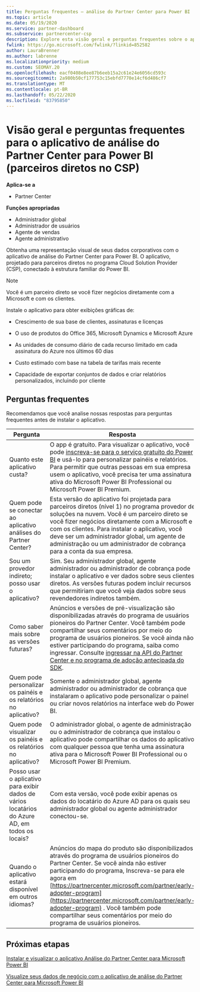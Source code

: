 ```yaml
---
title: Perguntas frequentes – análise do Partner Center para Power BI
ms.topic: article
ms.date: 05/19/2020
ms.service: partner-dashboard
ms.subservice: partnercenter-csp
description: Explore esta visão geral e perguntas frequentes sobre o aplicativo de análise do Partner Center para Power BI.
fwlink: https://go.microsoft.com/fwlink/?linkid=852582
author: LauraBrenner
ms.author: labrenne
ms.localizationpriority: medium
ms.custom: SEOMAY.20
ms.openlocfilehash: eacf0408e8ee87b6eeb15a2c61e24e6056cd593c
ms.sourcegitcommit: 2a980b50cf177753c15ebfd7770e14cf6d486cf7
ms.translationtype: MT
ms.contentlocale: pt-BR
ms.lasthandoff: 05/22/2020
ms.locfileid: "83795850"
---
```

# <a name="overview-and-faqs-for-the-partner-center-analytics-app-for-power-bi-direct-partners-in-csp"></a>Visão geral e perguntas frequentes para o aplicativo de análise do Partner Center para Power BI (parceiros diretos no CSP)

**Aplica-se a**

- Partner Center

**Funções apropriadas**

- Administrador global
- Administrador de usuários
- Agente de vendas
- Agente administrativo

Obtenha uma representação visual de seus dados corporativos com o aplicativo de análise do Partner Center para Power BI. O aplicativo, projetado para parceiros diretos no programa Cloud Solution Provider (CSP), conectado à estrutura familiar do Power BI.

> [!NOTE]  
> Você é um parceiro direto se você fizer negócios diretamente com a Microsoft e com os clientes.

Instale o aplicativo para obter exibições gráficas de:

- Crescimento de sua base de clientes, assinaturas e licenças

- O uso de produtos do Office 365, Microsoft Dynamics e Microsoft Azure

- As unidades de consumo diário de cada recurso limitado em cada assinatura do Azure nos últimos 60 dias

- Custo estimado com base na tabela de tarifas mais recente

- Capacidade de exportar conjuntos de dados e criar relatórios personalizados, incluindo por cliente

## <a name="frequently-asked-questions"></a>Perguntas frequentes

Recomendamos que você analise nossas respostas para perguntas frequentes antes de instalar o aplicativo.

| **Pergunta** | **Resposta** |
| --- | ---------- |
| Quanto este aplicativo custa? | O app é gratuito. Para visualizar o aplicativo, você pode [inscreva-se para o serviço gratuito do Power BI](https://go.microsoft.com/fwlink/p/?linkid=845347) e usá-lo para personalizar painéis e relatórios. Para permitir que outras pessoas em sua empresa usem o aplicativo, você precisa ter uma assinatura ativa do Microsoft Power BI Professional ou Microsoft Power BI Premium. |
| Quem pode se conectar ao aplicativo análises do Partner Center? | Esta versão do aplicativo foi projetada para parceiros diretos (nível 1) no programa provedor de soluções na nuvem. Você é um parceiro direto se você fizer negócios diretamente com a Microsoft e com os clientes. Para instalar o aplicativo, você deve ser um administrador global, um agente de administração ou um administrador de cobrança para a conta da sua empresa. |
| Sou um provedor indireto; posso usar o aplicativo? | Sim. Seu administrador global, agente administrador ou administrador de cobrança pode instalar o aplicativo e ver dados sobre seus clientes diretos. As versões futuras podem incluir recursos que permitiriam que você veja dados sobre seus revendedores indiretos também. |
| Como saber mais sobre as versões futuras? | Anúncios e versões de pré-visualização são disponibilizadas através do programa de usuários pioneiros do Partner Center. Você também pode compartilhar seus comentários por meio do programa de usuários pioneiros. Se você ainda não estiver participando do programa, saiba como ingressar. Consulte [ingressar na API do Partner Center e no programa de adoção antecipada do SDK](https://docs.microsoft.com/partner-center/develop/early-adopter-program).  |
| Quem pode personalizar os painéis e os relatórios no aplicativo? | Somente o administrador global, agente administrador ou administrador de cobrança que instalaram o aplicativo pode personalizar o painel ou criar novos relatórios na interface web do Power BI. |
| Quem pode visualizar os painéis e os relatórios no aplicativo? | O administrador global, o agente de administração ou o administrador de cobrança que instalou o aplicativo pode compartilhar os dados do aplicativo com qualquer pessoa que tenha uma assinatura ativa para o Microsoft Power BI Professional ou o Microsoft Power BI Premium. |
| Posso usar o aplicativo para exibir dados de vários locatários do Azure AD, em todos os locais? | Com esta versão, você pode exibir apenas os dados do locatário do Azure AD para os quais seu administrador global ou agente administrador conectou-se. | 
| Quando o aplicativo estará disponível em outros idiomas? | Anúncios do mapa do produto são disponibilizados através do programa de usuários pioneiros do Partner Center. Se você ainda não estiver participando do programa, Inscreva-se para ele agora em [https://partnercenter.microsoft.com/partner/early-adopter-program](https://partnercenter.microsoft.com/partner/early-adopter-program) . Você também pode compartilhar seus comentários por meio do programa de usuários pioneiros. | 



## <a name="next-steps"></a>Próximas etapas

[Instalar e visualizar o aplicativo Análise do Partner Center para Microsoft Power BI](power-bi-app-for-direct-partners-install.md)

[Visualize seus dados de negócio com o aplicativo de análise do Partner Center para Microsoft Power BI](power-bi-app-for-direct-partners-use.md)
